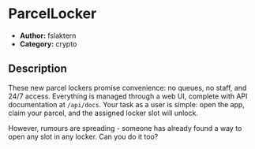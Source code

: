 # ParcelLocker

- **Author:** fslaktern
- **Category:** crypto

## Description

These new parcel lockers promise convenience: no queues, no staff, and 24/7 access. Everything is managed through a web UI, complete with API documentation at `/api/docs`. Your task as a user is simple: open the app, claim your parcel, and the assigned locker slot will unlock.

However, rumours are spreading - someone has already found a way to open any slot in any locker. Can you do it too?